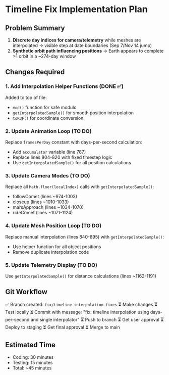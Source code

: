 # Timeline Fix Implementation Plan

## Problem Summary

1. **Discrete day indices for camera/telemetry** while meshes are interpolated → visible step at date boundaries (Sep 7/Nov 14 jump)
2. **Synthetic orbit path influencing positions** → Earth appears to complete >1 orbit in a ~274-day window

## Changes Required

### 1. Add Interpolation Helper Functions (DONE ✅)
Added to top of file:
- `mod()` function for safe modulo
- `getInterpolatedSample()` for smooth position interpolation
- `toR3F()` for coordinate conversion

### 2. Update Animation Loop (TO DO)
Replace `framesPerDay` constant with days-per-second calculation:
- Add `accumulator` variable (line 787)
- Replace lines 804-820 with fixed timestep logic
- Use `getInterpolatedSample()` for all position calculations

### 3. Update Camera Modes (TO DO)
Replace all `Math.floor(localIndex)` calls with `getInterpolatedSample()`:
- followComet (lines ~974-1003)
- closeup (lines ~1010-1033)
- marsApproach (lines ~1034-1070)
- rideComet (lines ~1071-1124)

### 4. Update Mesh Position Loop (TO DO)
Replace manual interpolation (lines 840-895) with `getInterpolatedSample()`:
- Use helper function for all object positions
- Remove duplicate interpolation code

### 5. Update Telemetry Display (TO DO)
Use `getInterpolatedSample()` for distance calculations (lines ~1162-1191)

## Git Workflow

✅ Branch created: `fix/timeline-interpolation-fixes`
⏳ Make changes
⏳ Test locally
⏳ Commit with message: "fix: timeline interpolation using days-per-second and single interpolator"
⏳ Push to branch
⏳ Get user approval
⏳ Deploy to staging
⏳ Get final approval
⏳ Merge to main

## Estimated Time

- Coding: 30 minutes
- Testing: 15 minutes
- Total: ~45 minutes
